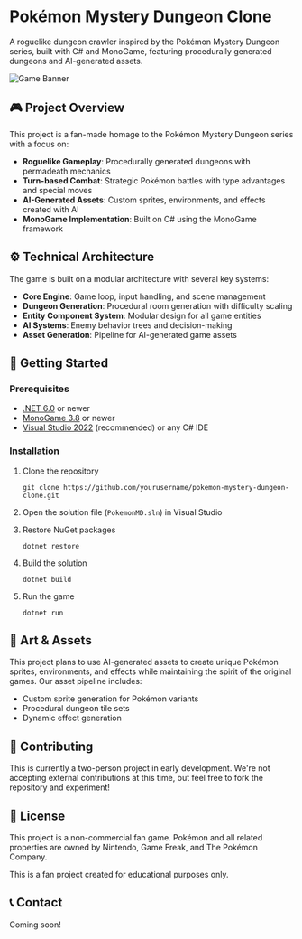# Pokémon Mystery Dungeon Clone

A roguelike dungeon crawler inspired by the Pokémon Mystery Dungeon series, built with C# and MonoGame, featuring procedurally generated dungeons and AI-generated assets.

![Game Banner](https://via.placeholder.com/800x200?text=Pokemon+Mystery+Dungeon+Clone)

## 🎮 Project Overview

This project is a fan-made homage to the Pokémon Mystery Dungeon series with a focus on:

- **Roguelike Gameplay**: Procedurally generated dungeons with permadeath mechanics
- **Turn-based Combat**: Strategic Pokémon battles with type advantages and special moves
- **AI-Generated Assets**: Custom sprites, environments, and effects created with AI
- **MonoGame Implementation**: Built on C# using the MonoGame framework

## ⚙️ Technical Architecture

The game is built on a modular architecture with several key systems:

- **Core Engine**: Game loop, input handling, and scene management
- **Dungeon Generation**: Procedural room generation with difficulty scaling
- **Entity Component System**: Modular design for all game entities
- **AI Systems**: Enemy behavior trees and decision-making
- **Asset Generation**: Pipeline for AI-generated game assets

## 🚀 Getting Started

### Prerequisites

- [.NET 6.0](https://dotnet.microsoft.com/download) or newer
- [MonoGame 3.8](https://www.monogame.net/downloads/) or newer
- [Visual Studio 2022](https://visualstudio.microsoft.com/) (recommended) or any C# IDE

### Installation

1. Clone the repository
   ```
   git clone https://github.com/yourusername/pokemon-mystery-dungeon-clone.git
   ```

2. Open the solution file (`PokemonMD.sln`) in Visual Studio

3. Restore NuGet packages
   ```
   dotnet restore
   ```

4. Build the solution
   ```
   dotnet build
   ```

5. Run the game
   ```
   dotnet run
   ```

## 🎨 Art & Assets

This project plans to use AI-generated assets to create unique Pokémon sprites, environments, and effects while maintaining the spirit of the original games. Our asset pipeline includes:

- Custom sprite generation for Pokémon variants
- Procedural dungeon tile sets
- Dynamic effect generation

## 🤝 Contributing

This is currently a two-person project in early development. We're not accepting external contributions at this time, but feel free to fork the repository and experiment!

## 📜 License

This project is a non-commercial fan game. Pokémon and all related properties are owned by Nintendo, Game Freak, and The Pokémon Company.

This is a fan project created for educational purposes only.

## 📞 Contact
Coming soon!
